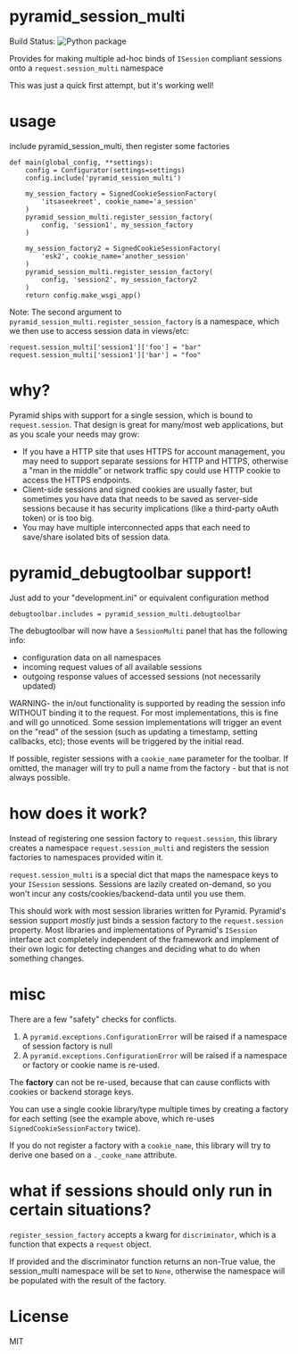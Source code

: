 # pyramid_session_multi

Build Status: ![Python package](https://github.com/jvanasco/pyramid_session_multi/workflows/Python%20package/badge.svg)

Provides for making multiple ad-hoc binds of `ISession` compliant sessions onto
a `request.session_multi` namespace

This was just a quick first attempt, but it's working well!

# usage

include pyramid_session_multi, then register some factories

    def main(global_config, **settings):
        config = Configurator(settings=settings)
        config.include('pyramid_session_multi')

        my_session_factory = SignedCookieSessionFactory(
        	'itsaseekreet', cookie_name='a_session'
        )
        pyramid_session_multi.register_session_factory(
        	config, 'session1', my_session_factory
        )

        my_session_factory2 = SignedCookieSessionFactory(
        	'esk2', cookie_name='another_session'
        )
        pyramid_session_multi.register_session_factory(
        	config, 'session2', my_session_factory2
        )
        return config.make_wsgi_app()

Note: The second argument to `pyramid_session_multi.register_session_factory`
is a namespace, which we then use to access session data in views/etc:

    request.session_multi['session1']['foo'] = "bar"
    request.session_multi['session1']['bar'] = "foo"

# why?

Pyramid ships with support for a single session, which is bound to
`request.session`. That design is great for many/most web applications, but as
you scale your needs may grow:

* If you have a HTTP site that uses HTTPS for account management, you may need
  to support separate sessions for HTTP and HTTPS, otherwise a 
  "man in the middle" or network traffic spy could use HTTP cookie to access the
  HTTPS endpoints.
* Client-side sessions and signed cookies are usually faster, but sometimes you
  have data that needs to be saved as server-side sessions because it has
  security implications (like a third-party oAuth token) or is too big.
* You may have multiple interconnected apps that each need to save/share
  isolated bits of session data.


# pyramid_debugtoolbar support!

Just add to your "development.ini" or equivalent configuration method

	debugtoolbar.includes = pyramid_session_multi.debugtoolbar

The debugtoolbar will now have a `SessionMulti` panel that has the following
info:

* configuration data on all namespaces
* incoming request values of all available sessions
* outgoing response values of accessed sessions (not necessarily updated)

WARNING- the in/out functionality is supported by reading the session info
WITHOUT binding it to the request.  For most implementations, this is fine and
will go unnoticed.  Some session implementations will trigger an event on the
"read" of the session (such as updating a timestamp, setting callbacks, etc);
those events will be triggered by the initial read.

If possible, register sessions with a `cookie_name` parameter for the toolbar.
If omitted, the manager will try to pull a name from the factory - but that is
not always possible.


# how does it work?

Instead of registering one session factory to `request.session`, this library
creates a namespace `request.session_multi` and registers the session factories
to namespaces provided witin it.

`request.session_multi` is a special dict that maps the namespace keys to your
`ISession` sessions.  Sessions are lazily created on-demand, so you won't incur
any costs/cookies/backend-data until you use them.

This should work with most session libraries written for Pyramid. Pyramid's
session support *mostly* just binds a session factory to the `request.session`
property.  Most libraries and implementations of Pyramid's `ISession` interface
act completely independent of the framework and implement of their own logic for
detecting changes and deciding what to do when something changes.

# misc

There are a few "safety" checks for conflicts.

1. A `pyramid.exceptions.ConfigurationError` will be raised if a namespace of
   session factory is null
2. A `pyramid.exceptions.ConfigurationError` will be raised if a namespace or
   factory or cookie name is re-used. 

The **factory** can not be re-used, because that can cause conflicts with
cookies or backend storage keys.

You can use a single cookie library/type multiple times by creating a factory
for each setting (see the example above, which re-uses
`SignedCookieSessionFactory` twice).

If you do not register a factory with a `cookie_name`, this library will
try to derive one based on a `._cooke_name` attribute.

# what if sessions should only run in certain situations?

`register_session_factory` accepts a kwarg for `discriminator`, which is a
function that expects a `request` object.

If provided and the discriminator function returns an non-True value, the
session_multi namespace will be set to `None`, otherwise the namespace will be
populated with the result of the factory.

License
=======

MIT
